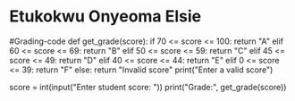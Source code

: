 # Etukokwu Onyeoma Elsie 
#Grading-code
def get_grade(score):
    if 70 <= score <= 100:
        return "A"
    elif 60 <= score <= 69:
        return "B"
    elif 50 <= score <= 59:
        return "C"
    elif 45 <= score <= 49:
        return "D"
    elif 40 <= score <= 44:
        return "E"
    elif 0 <= score <= 39:
        return "F"
    else:
        return "Invalid score"
        print("Enter a valid score")
        
score = int(input("Enter student score: "))
print("Grade:", get_grade(score))
